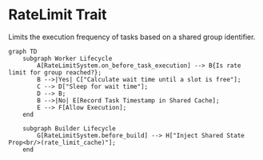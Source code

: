 # RateLimit Trait

Limits the execution frequency of tasks based on a shared group identifier.

```mermaid
graph TD
    subgraph Worker Lifecycle
        A[RateLimitSystem.on_before_task_execution] --> B{Is rate limit for group reached?};
        B -->|Yes| C["Calculate wait time until a slot is free"];
        C --> D["Sleep for wait time"];
        D --> B;
        B -->|No| E[Record Task Timestamp in Shared Cache];
        E --> F[Allow Execution];
    end

    subgraph Builder Lifecycle
        G[RateLimitSystem.before_build] --> H["Inject Shared State Prop<br/>(rate_limit_cache)"];
    end
```
